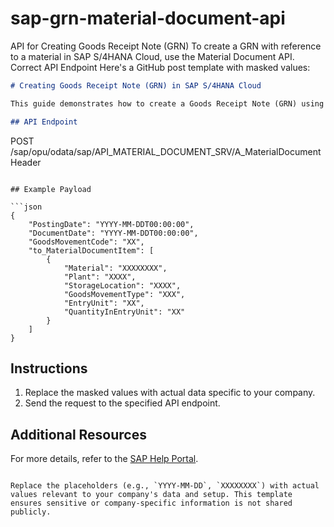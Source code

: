 # sap-grn-material-document-api
API for Creating Goods Receipt Note (GRN) To create a GRN with reference to a material in SAP S/4HANA Cloud, use the Material Document API.  Correct API Endpoint
Here's a GitHub post template with masked values:

```markdown
# Creating Goods Receipt Note (GRN) in SAP S/4HANA Cloud

This guide demonstrates how to create a Goods Receipt Note (GRN) using the Material Document API in SAP S/4HANA Cloud.

## API Endpoint

```
POST /sap/opu/odata/sap/API_MATERIAL_DOCUMENT_SRV/A_MaterialDocumentHeader
```

## Example Payload

```json
{
    "PostingDate": "YYYY-MM-DDT00:00:00",
    "DocumentDate": "YYYY-MM-DDT00:00:00",
    "GoodsMovementCode": "XX",
    "to_MaterialDocumentItem": [
        {
            "Material": "XXXXXXXX",
            "Plant": "XXXX",
            "StorageLocation": "XXXX",
            "GoodsMovementType": "XXX",
            "EntryUnit": "XX",
            "QuantityInEntryUnit": "XX"
        }
    ]
}
```

## Instructions

1. Replace the masked values with actual data specific to your company.
2. Send the request to the specified API endpoint.

## Additional Resources

For more details, refer to the [SAP Help Portal](https://help.sap.com/docs/SAP_S4HANA_CLOUD/3f57e7df4a114edabffe8b2d581a59ed/8bb0d08295044ee3af444b4f2a6e4457.html).
```

Replace the placeholders (e.g., `YYYY-MM-DD`, `XXXXXXXX`) with actual values relevant to your company's data and setup. This template ensures sensitive or company-specific information is not shared publicly.
